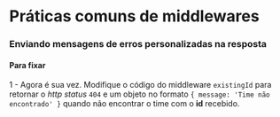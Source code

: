 # Práticas comuns de middlewares

### Enviando mensagens de erros personalizadas na resposta

#### Para fixar

1 - Agora é sua vez. Modifique o código do middleware `existingId` para retornar o *http status* `404` e um objeto no formato `{ message: 'Time não encontrado' }` quando não encontrar o time com o **id** recebido.

